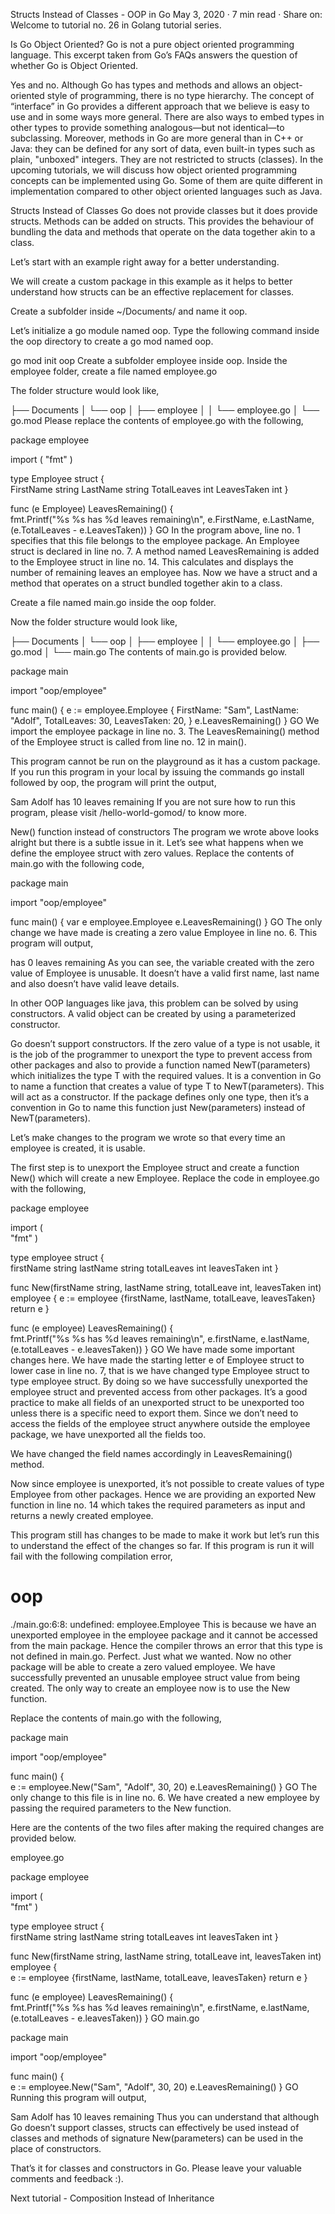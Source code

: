 Structs Instead of Classes - OOP in Go
May 3, 2020
· 7 min read
 · Share on:
Welcome to tutorial no. 26 in Golang tutorial series.

Is Go Object Oriented?
Go is not a pure object oriented programming language. This excerpt taken from Go’s FAQs answers the question of whether Go is Object Oriented.

Yes and no. Although Go has types and methods and allows an object-oriented style of programming, 
there is no type hierarchy. The concept of “interface” in Go provides a different approach that we 
believe is easy to use and in some ways more general. There are also ways to embed types in other 
types to provide something analogous—but not identical—to subclassing. Moreover, methods in Go are 
more general than in C++ or Java: they can be defined for any sort of data, even built-in types 
such as plain, "unboxed" integers. They are not restricted to structs (classes).
In the upcoming tutorials, we will discuss how object oriented programming concepts can be implemented using Go. Some of them are quite different in implementation compared to other object oriented languages such as Java.

Structs Instead of Classes
Go does not provide classes but it does provide structs. Methods can be added on structs. This provides the behaviour of bundling the data and methods that operate on the data together akin to a class.

Let’s start with an example right away for a better understanding.

We will create a custom package in this example as it helps to better understand how structs can be an effective replacement for classes.

Create a subfolder inside ~/Documents/ and name it oop.

Let’s initialize a go module named oop. Type the following command inside the oop directory to create a go mod named oop.

go mod init oop
Create a subfolder employee inside oop. Inside the employee folder, create a file named employee.go

The folder structure would look like,

├── Documents
│   └── oop
│       ├── employee
│       │   └── employee.go
│       └── go.mod
Please replace the contents of employee.go with the following,

package employee

import (
	"fmt"
)

type Employee struct {  
    FirstName   string
    LastName    string
    TotalLeaves int
    LeavesTaken int
}

func (e Employee) LeavesRemaining() {  
    fmt.Printf("%s %s has %d leaves remaining\n", e.FirstName, e.LastName, (e.TotalLeaves - e.LeavesTaken))
}
GO
In the program above, line no. 1 specifies that this file belongs to the employee package. An Employee struct is declared in line no. 7. A method named LeavesRemaining is added to the Employee struct in line no. 14. This calculates and displays the number of remaining leaves an employee has. Now we have a struct and a method that operates on a struct bundled together akin to a class.

Create a file named main.go inside the oop folder.

Now the folder structure would look like,

├── Documents
│   └── oop
│       ├── employee
│       │   └── employee.go
│       ├── go.mod
│       └── main.go
The contents of main.go is provided below.

package main

import "oop/employee"

func main() {
	e := employee.Employee {
		FirstName: "Sam",
		LastName: "Adolf",
		TotalLeaves: 30,
		LeavesTaken: 20,
	}
	e.LeavesRemaining()
}
GO
We import the employee package in line no. 3. The LeavesRemaining() method of the Employee struct is called from line no. 12 in main().

This program cannot be run on the playground as it has a custom package. If you run this program in your local by issuing the commands go install followed by oop, the program will print the output,

Sam Adolf has 10 leaves remaining
If you are not sure how to run this program, please visit /hello-world-gomod/ to know more.

New() function instead of constructors
The program we wrote above looks alright but there is a subtle issue in it. Let’s see what happens when we define the employee struct with zero values. Replace the contents of main.go with the following code,

package main

import "oop/employee"

func main() {
	var e employee.Employee
	e.LeavesRemaining()
}
GO
The only change we have made is creating a zero value Employee in line no. 6. This program will output,

  has 0 leaves remaining
As you can see, the variable created with the zero value of Employee is unusable. It doesn’t have a valid first name, last name and also doesn’t have valid leave details.

In other OOP languages like java, this problem can be solved by using constructors. A valid object can be created by using a parameterized constructor.

Go doesn’t support constructors. If the zero value of a type is not usable, it is the job of the programmer to unexport the type to prevent access from other packages and also to provide a function named NewT(parameters) which initializes the type T with the required values. It is a convention in Go to name a function that creates a value of type T to NewT(parameters). This will act as a constructor. If the package defines only one type, then it’s a convention in Go to name this function just New(parameters) instead of NewT(parameters).

Let’s make changes to the program we wrote so that every time an employee is created, it is usable.

The first step is to unexport the Employee struct and create a function New() which will create a new Employee. Replace the code in employee.go with the following,

package employee

import (  
    "fmt"
)

type employee struct {  
    firstName   string
    lastName    string
    totalLeaves int
    leavesTaken int
}

func New(firstName string, lastName string, totalLeave int, leavesTaken int) employee {
	e := employee {firstName, lastName, totalLeave, leavesTaken}
	return e
}

func (e employee) LeavesRemaining() {  
    fmt.Printf("%s %s has %d leaves remaining\n", e.firstName, e.lastName, (e.totalLeaves - e.leavesTaken))
}
GO
We have made some important changes here. We have made the starting letter e of Employee struct to lower case in line no. 7, that is we have changed type Employee struct to type employee struct. By doing so we have successfully unexported the employee struct and prevented access from other packages. It’s a good practice to make all fields of an unexported struct to be unexported too unless there is a specific need to export them. Since we don’t need to access the fields of the employee struct anywhere outside the employee package, we have unexported all the fields too.

We have changed the field names accordingly in LeavesRemaining() method.

Now since employee is unexported, it’s not possible to create values of type Employee from other packages. Hence we are providing an exported New function in line no. 14 which takes the required parameters as input and returns a newly created employee.

This program still has changes to be made to make it work but let’s run this to understand the effect of the changes so far. If this program is run it will fail with the following compilation error,

# oop
./main.go:6:8: undefined: employee.Employee
This is because we have an unexported employee in the employee package and it cannot be accessed from the main package. Hence the compiler throws an error that this type is not defined in main.go. Perfect. Just what we wanted. Now no other package will be able to create a zero valued employee. We have successfully prevented an unusable employee struct value from being created. The only way to create an employee now is to use the New function.

Replace the contents of main.go with the following,

package main  

import "oop/employee"

func main() {  
    e := employee.New("Sam", "Adolf", 30, 20)
    e.LeavesRemaining()
}
GO
The only change to this file is in line no. 6. We have created a new employee by passing the required parameters to the New function.

Here are the contents of the two files after making the required changes are provided below.

employee.go

package employee

import (  
    "fmt"
)

type employee struct {  
    firstName   string
    lastName    string
    totalLeaves int
    leavesTaken int
}

func New(firstName string, lastName string, totalLeave int, leavesTaken int) employee {  
    e := employee {firstName, lastName, totalLeave, leavesTaken}
    return e
}

func (e employee) LeavesRemaining() {  
    fmt.Printf("%s %s has %d leaves remaining\n", e.firstName, e.lastName, (e.totalLeaves - e.leavesTaken))
}
GO
main.go

package main  

import "oop/employee"

func main() {  
    e := employee.New("Sam", "Adolf", 30, 20)
    e.LeavesRemaining()
}
GO
Running this program will output,

Sam Adolf has 10 leaves remaining
Thus you can understand that although Go doesn’t support classes, structs can effectively be used instead of classes and methods of signature New(parameters) can be used in the place of constructors.

That’s it for classes and constructors in Go. Please leave your valuable comments and feedback :).

Next tutorial - Composition Instead of Inheritance
